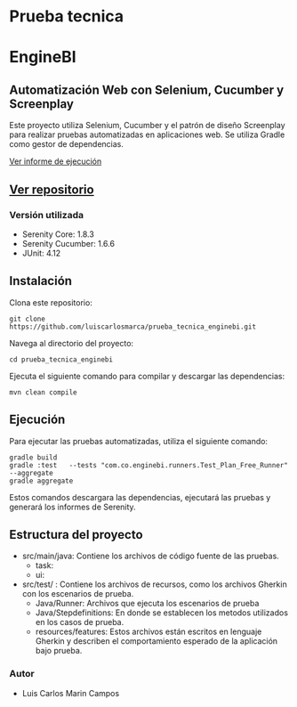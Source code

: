 
# Prueba tecnica
# EngineBI
## Automatización Web con Selenium, Cucumber y Screenplay

Este proyecto utiliza Selenium, Cucumber y el patrón de diseño Screenplay para realizar pruebas automatizadas en aplicaciones web.
Se utiliza Gradle como gestor de dependencias.

[Ver informe de ejecución](target/site/serenity/index.html)

## [Ver repositorio](https://github.com/luiscarlosmarca/prueba_tecnica_enginebi)


### Versión utilizada

- Serenity Core: 1.8.3
- Serenity Cucumber: 1.6.6
- JUnit: 4.12

## Instalación
Clona este repositorio:

```
git clone https://github.com/luiscarlosmarca/prueba_tecnica_enginebi.git

```

Navega al directorio del proyecto:

```
cd prueba_tecnica_enginebi
```
Ejecuta el siguiente comando para compilar y descargar las dependencias:

```
mvn clean compile
```

## Ejecución
Para ejecutar las pruebas automatizadas, utiliza el siguiente comando:

```
gradle build
gradle :test   --tests "com.co.enginebi.runners.Test_Plan_Free_Runner"  --aggregate
gradle aggregate
```

Estos comandos descargara las dependencias, ejecutará las pruebas y generará los informes de Serenity.

## Estructura del proyecto

- src/main/java: Contiene los archivos de código fuente de las pruebas.
  - task:
  - ui:
- src/test/ : Contiene los archivos de recursos, como los archivos Gherkin con los escenarios de prueba.
  - Java/Runner: Archivos que ejecuta los escenarios de prueba
  - Java/Stepdefinitions: En donde se establecen los metodos utilizados en los casos de prueba. 
  - resources/features: Estos archivos están escritos en lenguaje Gherkin y describen el comportamiento esperado de la aplicación bajo prueba.
 

### Autor
- Luis Carlos Marin Campos



